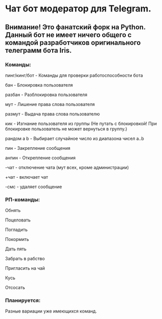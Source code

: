 # Чат бот модератор для Telegram.

## Внимание! Это фанатский форк на Python. Данный бот не имеет ничего общего с командой разработчиков оригинального телеграмм бота Iris.

### Команды:
пинг/кинг/бот - Команды для проверки работоспособности бота

бан - Блокировка пользователя

разбан - Разблокировка пользователя

мут - Лишение права слова пользователя

размут - Выдача права слова пользователю

кик - Изгнание пользователя из группы (Не путать с блокировкой! При блокировке пользователь не может вернуться в группу.)

рандом a b - Выбирает случайное число из диапазона чисел a..b

пин - Закрепление сообщения

анпин - Открепление сообщения

-чат - отключение чата (мут всех, кроме администрации)

+чат - включает чат

-смс - удаляет сообщение

### РП-команды:

Обнять

Поцеловать

Погладить

Покормить

Дать пять

Забрать в рабство

Пригласить на чай

Кусь

Отсосать

### Планируется:

Разные вариации уже имеющихся команд.